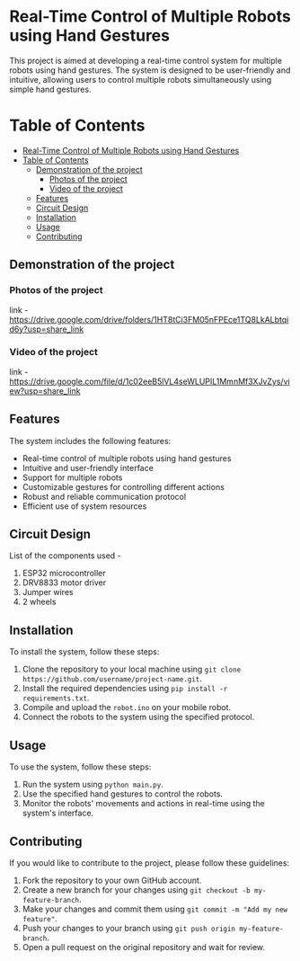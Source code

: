 # Real-Time Control of Multiple Robots using Hand Gestures

This project is aimed at developing a real-time control system for multiple robots using hand gestures. The system is designed to be user-friendly and intuitive, allowing users to control multiple robots simultaneously using simple hand gestures.


# Table of Contents
- [Real-Time Control of Multiple Robots using Hand Gestures](#real-time-control-of-multiple-robots-using-hand-gestures)
- [Table of Contents](#table-of-contents)
  - [Demonstration of the project](#demonstration-of-the-project)
    - [Photos of the project](#photos-of-the-project)
    - [Video of the project](#video-of-the-project)
  - [Features](#features)
  - [Circuit Design](#circuit-design)
  - [Installation](#installation)
  - [Usage](#usage)
  - [Contributing](#contributing)

## Demonstration of the project

### Photos of the project
link - https://drive.google.com/drive/folders/1HT8tCi3FM05nFPEce1TQ8LkALbtqid6y?usp=share_link

### Video of the project
link - https://drive.google.com/file/d/1c02eeB5lVL4seWLUPIL1MmnMf3XJvZys/view?usp=share_link
## Features

The system includes the following features:

- Real-time control of multiple robots using hand gestures
- Intuitive and user-friendly interface
- Support for multiple robots
- Customizable gestures for controlling different actions
- Robust and reliable communication protocol
- Efficient use of system resources

## Circuit Design

List of the components used -
1. ESP32 microcontroller
2. DRV8833 motor driver
3. Jumper wires
4. 2 wheels 

## Installation

To install the system, follow these steps:

1. Clone the repository to your local machine using `git clone https://github.com/username/project-name.git`.
2. Install the required dependencies using `pip install -r requirements.txt`.
3. Compile and upload the `robot.ino` on your mobile robot.
4. Connect the robots to the system using the specified protocol.

## Usage

To use the system, follow these steps:

1. Run the system using `python main.py`.
2. Use the specified hand gestures to control the robots.
3. Monitor the robots' movements and actions in real-time using the system's interface.

## Contributing

If you would like to contribute to the project, please follow these guidelines:

1. Fork the repository to your own GitHub account.
2. Create a new branch for your changes using `git checkout -b my-feature-branch`.
3. Make your changes and commit them using `git commit -m "Add my new feature"`.
4. Push your changes to your branch using `git push origin my-feature-branch`.
5. Open a pull request on the original repository and wait for review.